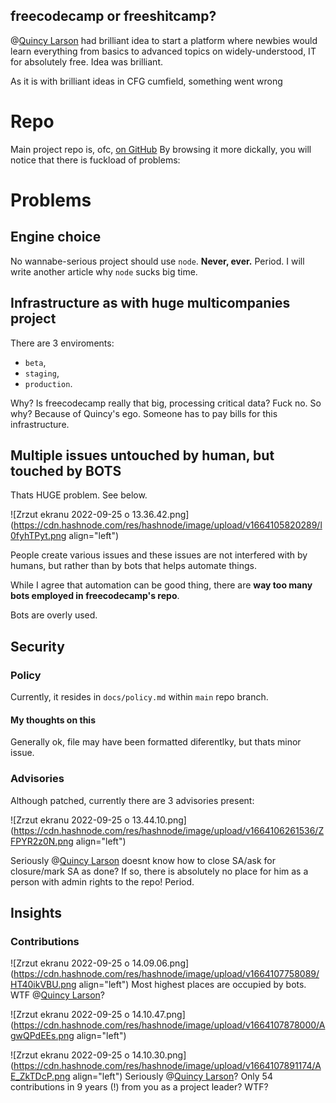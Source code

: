 ## freecodecamp or freeshitcamp?

@[Quincy Larson](@quincy) had brilliant idea to start a platform where newbies would learn everything from basics to advanced topics on widely-understood, IT for absolutely free. Idea was brilliant.

As it is with brilliant ideas in CFG cumfield, something went wrong

# Repo

Main project repo is, ofc, [on GitHub](https://github.com/freeCodeCamp/freeCodeCamp)
By browsing it more dickally, you will notice that there is fuckload of problems:

# Problems
## Engine choice

No wannabe-serious project should use `node`. **Never, ever.** Period. I will write another article why `node` sucks big time.

## Infrastructure as with huge multicompanies project

There are 3 enviroments: 
* `beta`,
* `staging`,
* `production`.

Why? Is freecodecamp really that big, processing critical data? Fuck no. So why? Because of Quincy's ego. Someone has to pay bills for this infrastructure.

## Multiple issues untouched by human, but touched by BOTS

Thats HUGE problem. See below.

![Zrzut ekranu 2022-09-25 o 13.36.42.png](https://cdn.hashnode.com/res/hashnode/image/upload/v1664105820289/l0fyhTPyt.png align="left")

People create various issues and these issues are not interfered with by humans, but rather than by bots that helps automate things.

While I agree that automation can be good thing, there are **way too many bots employed in freecodecamp's repo**.

Bots are overly used.

## Security
### Policy
Currently, it resides in `docs/policy.md` within `main` repo branch.

#### My thoughts on this
Generally ok, file may have been formatted diferentlky, but thats minor issue.

### Advisories
Although patched, currently there are 3 advisories present:

![Zrzut ekranu 2022-09-25 o 13.44.10.png](https://cdn.hashnode.com/res/hashnode/image/upload/v1664106261536/ZFPYR2z0N.png align="left")

Seriously @[Quincy Larson](@quincy) doesnt know how to close SA/ask for closure/mark SA as done? If so, there is absolutely no place for him as a person with admin rights to the repo! Period.

## Insights
### Contributions

![Zrzut ekranu 2022-09-25 o 14.09.06.png](https://cdn.hashnode.com/res/hashnode/image/upload/v1664107758089/HT40ikVBU.png align="left")
Most highest places are occupied by bots. WTF @[Quincy Larson](@quincy)?

![Zrzut ekranu 2022-09-25 o 14.10.47.png](https://cdn.hashnode.com/res/hashnode/image/upload/v1664107878000/AgwQPdEEs.png align="left")

![Zrzut ekranu 2022-09-25 o 14.10.30.png](https://cdn.hashnode.com/res/hashnode/image/upload/v1664107891174/AE_ZkTDcP.png align="left")
Seriously @[Quincy Larson](@quincy)? Only 54 contributions in 9 years (!) from you as a project leader? WTF?